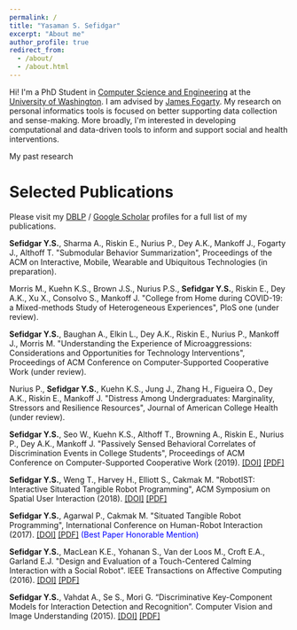 ```yaml
---
permalink: /
title: "Yasaman S. Sefidgar"
excerpt: "About me"
author_profile: true
redirect_from: 
  - /about/
  - /about.html
---
```


Hi! I'm a PhD Student in [Computer Science and Engineering](https://www.cs.washington.edu) at the [University of Washington](https://www.washington.edu). I am advised by [James Fogarty](https://homes.cs.washington.edu/~jfogarty/). My research on personal informatics tools is focused on better supporting data collection and sense-making. More broadly, I'm interested in developing computational and data-driven tools to inform and support social and health interventions.

My past research


Selected Publications
=====
Please visit my [DBLP](https://dblp.org/pid/161/7770.html) / [Google Scholar](https://scholar.google.com/citations?user=qWEImhMAAAAJ&hl=en&oi=ao) profiles for a full list of my publications.

**Sefidgar Y.S.**, Sharma A., Riskin E., Nurius P., Dey A.K., Mankoff J., Fogarty J., Althoff T. "Submodular Behavior Summarization", Proceedings of the ACM on Interactive, Mobile, Wearable and Ubiquitous Technologies (in preparation). 

Morris M., Kuehn K.S., Brown J.S., Nurius P.S., **Sefidgar Y.S.**, Riskin E., Dey A.K., Xu X., Consolvo S., Mankoff J. "College from Home during COVID-19: a Mixed-methods Study of Heterogeneous Experiences", PloS one (under review).

**Sefidgar Y.S.**, Baughan A., Elkin L., Dey A.K., Riskin E., Nurius P., Mankoff J., Morris M. "Understanding the Experience of Microaggressions: Considerations and Opportunities for Technology Interventions", Proceedings of ACM Conference on Computer-Supported Cooperative Work (under review).

Nurius P., **Sefidgar Y.S.**, Kuehn K.S., Jung J., Zhang H., Figueira O., Dey A.K., Riskin E., Mankoff J. "Distress Among Undergraduates: Marginality, Stressors and Resilience Resources", Journal of American College Health (under review). 

**Sefidgar Y.S.**, Seo W., Kuehn K.S., Althoff T., Browning A., Riskin E., Nurius P., Dey A.K., Mankoff J. "Passively Sensed Behavioral Correlates of Discrimination Events in College Students", Proceedings of ACM Conference on Computer-Supported Cooperative Work (2019). [[DOI]](https://doi.org/10.1145/3359216) [[PDF]](files/papers/cscw19-discrimination.pdf)

**Sefidgar Y.S.**, Weng T., Harvey H., Elliott S., Cakmak M. "RobotIST: Interactive Situated Tangible Robot Programming", ACM Symposium on Spatial User Interaction (2018). [[DOI]](https://doi.org/10.1145/3267782.3267921) [[PDF]](files/papers/sui18-robotist.pdf)

**Sefidgar Y.S.**, Agarwal P., Cakmak M. "Situated Tangible Robot Programming", International Conference on Human-Robot Interaction (2017). [[DOI]](http://dx.doi.org/10.1145/2909824.3020240) [[PDF]](files/papers/hri17-stp.pdf) <span style="color:blue">(Best Paper Honorable Mention)</span>

**Sefidgar Y.S.**, MacLean K.E., Yohanan S., Van der Loos M., Croft E.A., Garland E.J. "Design and Evaluation of a Touch-Centered Calming Interaction with a Social Robot". IEEE Transactions on Affective Computing (2016). [[DOI]](http://dx.doi.org/10.1109/TAFFC.2015.2457893) [[PDF]](files/papers/ac16-creature.pdf)

**Sefidgar Y.S.**, Vahdat A., Se S., Mori G. “Discriminative Key-Component Models for Interaction Detection and Recognition”. Computer Vision and Image Understanding (2015). [[DOI]](http://dx.doi.org/10.1016/j.cviu.2015.02.012) [[PDF]](files/papers/cviu15-discriminative.pdf)